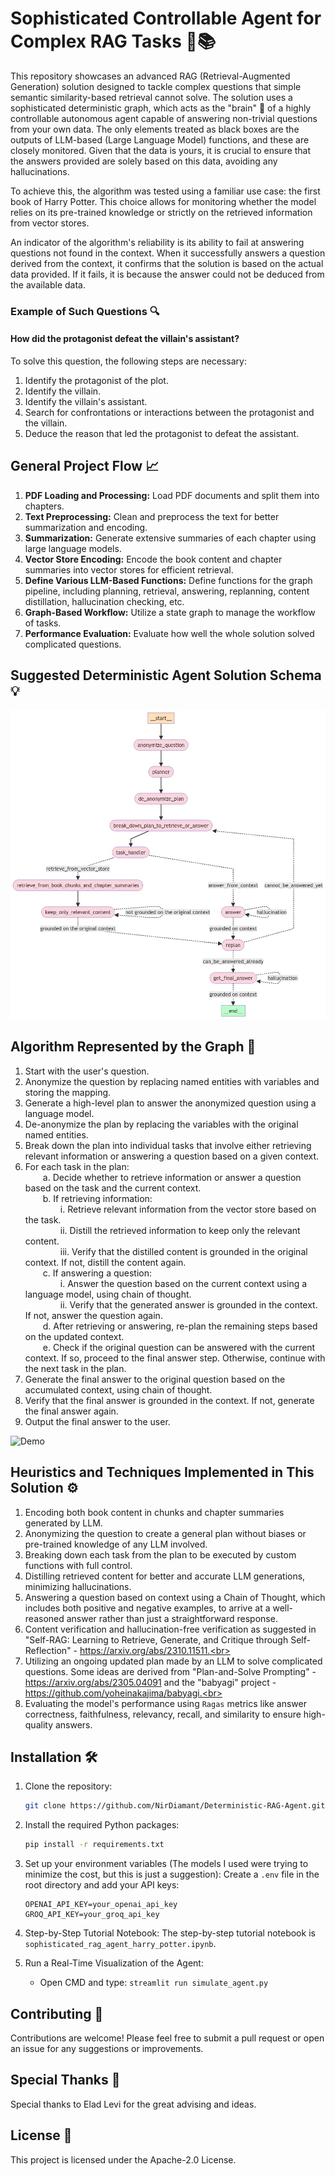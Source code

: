 # Sophisticated Controllable Agent for Complex RAG Tasks 🧠📚

This repository showcases an advanced RAG (Retrieval-Augmented Generation) solution designed to tackle complex questions that simple semantic similarity-based retrieval cannot solve. The solution uses a sophisticated deterministic graph, which acts as the "brain" 🧠 of a highly controllable autonomous agent capable of answering non-trivial questions from your own data. The only elements treated as black boxes are the outputs of LLM-based (Large Language Model) functions, and these are closely monitored. Given that the data is yours, it is crucial to ensure that the answers provided are solely based on this data, avoiding any hallucinations.

To achieve this, the algorithm was tested using a familiar use case: the first book of Harry Potter. This choice allows for monitoring whether the model relies on its pre-trained knowledge or strictly on the retrieved information from vector stores.

An indicator of the algorithm's reliability is its ability to fail at answering questions not found in the context. When it successfully answers a question derived from the context, it confirms that the solution is based on the actual data provided. If it fails, it is because the answer could not be deduced from the available data.

### Example of Such Questions 🔍
#### How did the protagonist defeat the villain's assistant?
To solve this question, the following steps are necessary:

1. Identify the protagonist of the plot.
2. Identify the villain.
3. Identify the villain's assistant.
4. Search for confrontations or interactions between the protagonist and the villain.
5. Deduce the reason that led the protagonist to defeat the assistant.

## General Project Flow 📈

1. **PDF Loading and Processing:** Load PDF documents and split them into chapters.
2. **Text Preprocessing:** Clean and preprocess the text for better summarization and encoding.
3. **Summarization:** Generate extensive summaries of each chapter using large language models.
4. **Vector Store Encoding:** Encode the book content and chapter summaries into vector stores for efficient retrieval.
5. **Define Various LLM-Based Functions:** Define functions for the graph pipeline, including planning, retrieval, answering, replanning, content distillation, hallucination checking, etc.
6. **Graph-Based Workflow:** Utilize a state graph to manage the workflow of tasks.
7. **Performance Evaluation:** Evaluate how well the whole solution solved complicated questions.

## Suggested Deterministic Agent Solution Schema 💡

![Solution Schema](graphs/final_graph_schema.jpeg)

## Algorithm Represented by the Graph 🔗

1. Start with the user's question.<br>
2. Anonymize the question by replacing named entities with variables and storing the mapping.<br>
3. Generate a high-level plan to answer the anonymized question using a language model.<br>
4. De-anonymize the plan by replacing the variables with the original named entities.<br>
5. Break down the plan into individual tasks that involve either retrieving relevant information or answering a question based on a given context.<br>
6. For each task in the plan:<br>
&emsp;&emsp;a. Decide whether to retrieve information or answer a question based on the task and the current context.<br>
&emsp;&emsp;b. If retrieving information:<br>
&emsp;&emsp;&emsp;&emsp;i. Retrieve relevant information from the vector store based on the task.<br>
&emsp;&emsp;&emsp;&emsp;ii. Distill the retrieved information to keep only the relevant content.<br>
&emsp;&emsp;&emsp;&emsp;iii. Verify that the distilled content is grounded in the original context. If not, distill the content again.<br>
&emsp;&emsp;c. If answering a question:<br>
&emsp;&emsp;&emsp;&emsp;i. Answer the question based on the current context using a language model, using chain of thought.<br>
&emsp;&emsp;&emsp;&emsp;ii. Verify that the generated answer is grounded in the context. If not, answer the question again.<br>
&emsp;&emsp;d. After retrieving or answering, re-plan the remaining steps based on the updated context.<br>
&emsp;&emsp;e. Check if the original question can be answered with the current context. If so, proceed to the final answer step. Otherwise, continue with the next task in the plan.<br>
7. Generate the final answer to the original question based on the accumulated context, using chain of thought.<br>
8. Verify that the final answer is grounded in the context. If not, generate the final answer again.<br>
9. Output the final answer to the user.<br>

![Demo](graphs/demo_gif.gif)

## Heuristics and Techniques Implemented in This Solution ⚙️

1. Encoding both book content in chunks and chapter summaries generated by LLM.<br>
2. Anonymizing the question to create a general plan without biases or pre-trained knowledge of any LLM involved.<br>
3. Breaking down each task from the plan to be executed by custom functions with full control.<br>
4. Distilling retrieved content for better and accurate LLM generations, minimizing hallucinations.<br>
5. Answering a question based on context using a Chain of Thought, which includes both positive and negative examples, to arrive at a well-reasoned answer rather than just a straightforward response.<br>
6. Content verification and hallucination-free verification as suggested in "Self-RAG: Learning to Retrieve, Generate, and Critique through Self-Reflection" - https://arxiv.org/abs/2310.11511.<br>
7. Utilizing an ongoing updated plan made by an LLM to solve complicated questions. Some ideas are derived from "Plan-and-Solve Prompting" - https://arxiv.org/abs/2305.04091 and the "babyagi" project - https://github.com/yoheinakajima/babyagi.<br>
8. Evaluating the model's performance using `Ragas` metrics like answer correctness, faithfulness, relevancy, recall, and similarity to ensure high-quality answers.<br>

## Installation 🛠️

1. Clone the repository:
    ```sh
    git clone https://github.com/NirDiamant/Deterministic-RAG-Agent.git
    ```

2. Install the required Python packages:
    ```sh
    pip install -r requirements.txt
    ```

3. Set up your environment variables (The models I used were trying to minimize the cost, but this is just a suggestion):
    Create a `.env` file in the root directory and add your API keys:
    ```
    OPENAI_API_KEY=your_openai_api_key
    GROQ_API_KEY=your_groq_api_key
    ```

4. Step-by-Step Tutorial Notebook: The step-by-step tutorial notebook is `sophisticated_rag_agent_harry_potter.ipynb`.

5. Run a Real-Time Visualization of the Agent:
    - Open CMD and type: `streamlit run simulate_agent.py`

## Contributing 🤝

Contributions are welcome! Please feel free to submit a pull request or open an issue for any suggestions or improvements.

## Special Thanks 🎉

Special thanks to Elad Levi for the great advising and ideas.

## License 📜

This project is licensed under the Apache-2.0 License.